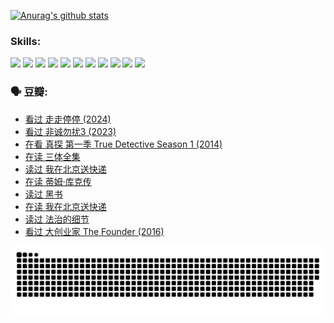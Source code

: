 
[![Anurag's github stats](https://github-readme-stats.vercel.app/api?username=w940853815)](https://github.com/anuraghazra/github-readme-stats)

### Skills:

<code><img height="32" src="https://cdn.jsdelivr.net/npm/simple-icons@v5/icons/python.svg"></code>
<code><img height="32" src="https://cdn.jsdelivr.net/npm/simple-icons@v5/icons/javascript.svg"></code>
<code><img height="32" src="https://cdn.jsdelivr.net/npm/simple-icons@v5/icons/django.svg"></code>
<code><img height="32" src="https://cdn.jsdelivr.net/npm/simple-icons@v5/icons/flask.svg"></code>
<code><img height="32" src="https://cdn.jsdelivr.net/npm/simple-icons@v5/icons/vuetify.svg"></code>
<code><img height="32" src="https://cdn.jsdelivr.net/npm/simple-icons@v5/icons/git.svg"></code>
<code><img height="32" src="https://cdn.jsdelivr.net/npm/simple-icons@v5/icons/docker.svg"></code>
<code><img height="32" src="https://cdn.jsdelivr.net/npm/simple-icons@v5/icons/postgresql.svg"></code>
<code><img height="32" src="https://cdn.jsdelivr.net/npm/simple-icons@v5/icons/elasticsearch.svg"></code>
<code><img height="32" src="https://cdn.jsdelivr.net/npm/simple-icons@v5/icons/macos.svg"></code>
<code><img height="32" src="https://cdn.jsdelivr.net/npm/simple-icons@v5/icons/linux.svg"></code>

### 🗣 豆瓣:

<!-- DOUBAN-ACTIVITIES:START -->
- [看过 走走停停‎ (2024)](https://www.douban.com/people/136069238/status/4684430230/?_i=23839361)
- [看过 非诚勿扰3‎ (2023)](https://www.douban.com/people/136069238/status/4676324100/?_i=23839361)
- [在看 真探 第一季 True Detective Season 1‎ (2014)](https://www.douban.com/people/136069238/status/4673382852/?_i=23839361)
- [在读 三体全集](https://www.douban.com/people/136069238/status/4672842521/?_i=23839361)
- [读过 我在北京送快递](https://www.douban.com/people/136069238/status/4672842036/?_i=23839361)
- [在读 蒂姆·库克传](https://www.douban.com/people/136069238/status/4663517053/?_i=23839361)
- [读过 黑书](https://www.douban.com/people/136069238/status/4663516022/?_i=23839361)
- [在读 我在北京送快递](https://www.douban.com/people/136069238/status/4658098365/?_i=23839361)
- [读过 法治的细节](https://www.douban.com/people/136069238/status/4657347558/?_i=23839361)
- [看过 大创业家 The Founder‎ (2016)](https://www.douban.com/people/136069238/status/4649667693/?_i=23839361)
<!-- DOUBAN-ACTIVITIES:END -->


![Snake animation](https://raw.githubusercontent.com/w940853815/w940853815/output/github-contribution-grid-snake.svg)

<!--
**w940853815/w940853815** is a ✨ _special_ ✨ repository because its `README.md` (this file) appears on your GitHub profile.

Here are some ideas to get you started:

- 🔭 I’m currently working on ...
- 🌱 I’m currently learning ...
- 👯 I’m looking to collaborate on ...
- 🤔 I’m looking for help with ...
- 💬 Ask me about ...
- 📫 How to reach me: ...
- 😄 Pronouns: ...
- ⚡ Fun fact: ...
-->
